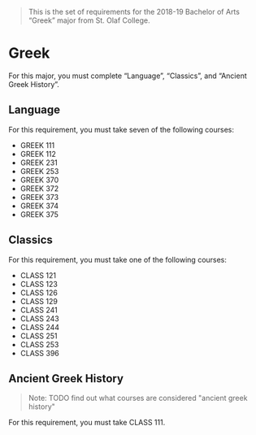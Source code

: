 > This is the set of requirements for the 2018-19 Bachelor of Arts “Greek” major
> from St. Olaf College.

# Greek
For this major, you must complete “Language”, “Classics”, and “Ancient Greek History”.

## Language
For this requirement, you must take seven of the following courses:

- GREEK 111
- GREEK 112
- GREEK 231
- GREEK 253
- GREEK 370
- GREEK 372
- GREEK 373
- GREEK 374
- GREEK 375


## Classics
For this requirement, you must take one of the following courses:

- CLASS 121
- CLASS 123
- CLASS 126
- CLASS 129
- CLASS 241
- CLASS 243
- CLASS 244
- CLASS 251
- CLASS 253
- CLASS 396


## Ancient Greek History
> Note: TODO find out what courses are considered "ancient greek history"

For this requirement, you must take CLASS 111.


